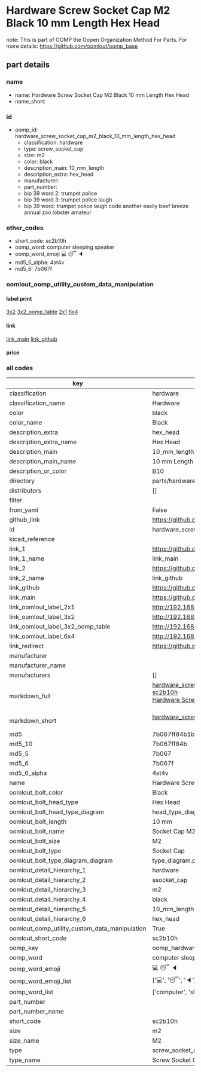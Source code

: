 # Hardware Screw Socket Cap M2 Black 10 mm Length Hex Head  

note: This is part of OOMP the Oopen Organization Method For Parts. For more details: https://github.com/oomlout/oomp_base

##  part details
  







### name
* name: Hardware Screw Socket Cap M2 Black 10 mm Length Hex Head
* name_short: 
### id
* oomp_id: hardware_screw_socket_cap_m2_black_10_mm_length_hex_head
  * classification: hardware
  * type: screw_socket_cap
  * size: m2
  * color: black
  * description_main: 10_mm_length
  * description_extra: hex_head
  * manufacturer: 
  * part_number: 
  * bip 39 word 2: trumpet police
  * bip 39 word 3: trumpet police laugh
  * bip 39 word: trumpet police laugh code another easily beef breeze annual zoo lobster amateur

### other_codes
* short_code: sc2b10h
* oomp_word: computer sleeping speaker
* oomp_word_emoji :computer: :sleeping: :speaker:
* md5_6_alpha: 4st4v
* md5_6: 7b067f






### oomlout_oomp_utility_custom_data_manipulation
#### label print
[3x2](http://192.168.1.245:1112/?label=oomp%204st4v)
[3x2_oomp_table](http://192.168.1.108:1112/?label=oomp%204st4v)
[2x1](http://192.168.1.242:1112/?label=oomp%204st4v)
[6x4](http://192.168.1.55:1112/?label=oomp%204st4v)    

#### link

[link_main](https://github.com/oomlout/oomlout_oomp_version_1_messy/tree/main/parts/hardware_screw_socket_cap_m2_black_10_mm_length_hex_head) [link_github](https://github.com/oomlout/oomlout_oomp_version_1_messy/tree/main/parts/hardware_screw_socket_cap_m2_black_10_mm_length_hex_head)                             

#### price







### all codes 
| key | value |  
| --- | --- |  
| classification | hardware |  
| classification_name | Hardware |  
| color | black |  
| color_name | Black |  
| description_extra | hex_head |  
| description_extra_name | Hex Head |  
| description_main | 10_mm_length |  
| description_main_name | 10 mm Length |  
| description_or_color | B10 |  
| directory | parts/hardware_screw_socket_cap_m2_black_10_mm_length_hex_head |  
| distributors | [] |  
| filter |  |  
| from_yaml | False |  
| github_link | https://github.com/oomlout/oomlout_oomp_part_src/tree/main/parts/hardware_screw_socket_cap_m2_black_10_mm_length_hex_head |  
| id | hardware_screw_socket_cap_m2_black_10_mm_length_hex_head |  
| kicad_reference |  |  
| link_1 | https://github.com/oomlout/oomlout_oomp_version_1_messy/tree/main/parts/hardware_screw_socket_cap_m2_black_10_mm_length_hex_head |  
| link_1_name | link_main |  
| link_2 | https://github.com/oomlout/oomlout_oomp_version_1_messy/tree/main/parts/hardware_screw_socket_cap_m2_black_10_mm_length_hex_head |  
| link_2_name | link_github |  
| link_github | https://github.com/oomlout/oomlout_oomp_version_1_messy/tree/main/parts/hardware_screw_socket_cap_m2_black_10_mm_length_hex_head |  
| link_main | https://github.com/oomlout/oomlout_oomp_version_1_messy/tree/main/parts/hardware_screw_socket_cap_m2_black_10_mm_length_hex_head |  
| link_oomlout_label_2x1 | http://192.168.1.242:1112/?label=oomp%204st4v |  
| link_oomlout_label_3x2 | http://192.168.1.245:1112/?label=oomp%204st4v |  
| link_oomlout_label_3x2_oomp_table | http://192.168.1.108:1112/?label=oomp%204st4v |  
| link_oomlout_label_6x4 | http://192.168.1.55:1112/?label=oomp%204st4v |  
| link_redirect | https://github.com/oomlout/oomlout_oomp_version_1_messy/tree/main/parts/hardware_screw_socket_cap_m2_black_10_mm_length_hex_head |  
| manufacturer |  |  
| manufacturer_name |  |  
| manufacturers | [] |  
| markdown_full | [hardware_screw_socket_cap_m2_black_10_mm_length_hex_head](none)<br>[sc2b10h](none)<br>[Hardware Screw Socket Cap M2 Black 10 Mm Length Hex Head](none)<br><br> |  
| markdown_short | [hardware_screw_socket_cap_m2_black_10_mm_length_hex_head](none)<br><br> |  
| md5 | 7b067ff84b1b82811604c2d0fb29ef4c |  
| md5_10 | 7b067ff84b |  
| md5_5 | 7b067 |  
| md5_6 | 7b067f |  
| md5_6_alpha | 4st4v |  
| name | Hardware Screw Socket Cap M2 Black 10 mm Length Hex Head |  
| oomlout_bolt_color | Black |  
| oomlout_bolt_head_type | Hex Head |  
| oomlout_bolt_head_type_diagram | head_type_diagram.png |  
| oomlout_bolt_length | 10 mm |  
| oomlout_bolt_name | Socket Cap M2X10 mm Black (Hex Head) |  
| oomlout_bolt_size | M2 |  
| oomlout_bolt_type | Socket Cap |  
| oomlout_bolt_type_diagram_diagram | type_diagram.png |  
| oomlout_detail_hierarchy_1 | hardware |  
| oomlout_detail_hierarchy_2 | ssocket_cap |  
| oomlout_detail_hierarchy_3 | m2 |  
| oomlout_detail_hierarchy_4 | black |  
| oomlout_detail_hierarchy_5 | 10_mm_length |  
| oomlout_detail_hierarchy_6 | hex_head |  
| oomlout_oomp_utility_custom_data_manipulation | True |  
| oomlout_short_code | sc2b10h |  
| oomp_key | oomp_hardware_screw_socket_cap_m2_black_10_mm_length_hex_head |  
| oomp_word | computer sleeping speaker |  
| oomp_word_emoji | :computer: :sleeping: :speaker: |  
| oomp_word_emoji_list | [':computer:', ':sleeping:', ':speaker:'] |  
| oomp_word_list | ['computer', 'sleeping', 'speaker'] |  
| part_number |  |  
| part_number_name |  |  
| short_code | sc2b10h |  
| size | m2 |  
| size_name | M2 |  
| type | screw_socket_cap |  
| type_name | Screw Socket Cap |  
